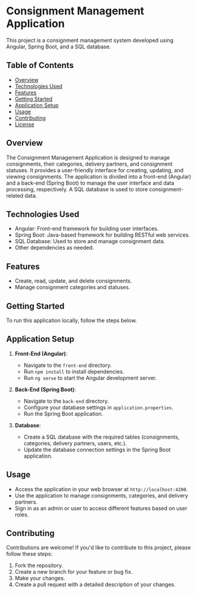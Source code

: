 # Consignment Management Application

This project is a consignment management system developed using Angular, Spring Boot, and a SQL database.

## Table of Contents
- [Overview](#overview)
- [Technologies Used](#technologies-used)
- [Features](#features)
- [Getting Started](#getting-started)
- [Application Setup](#application-setup)
- [Usage](#usage)
- [Contributing](#contributing)
- [License](#license)

## Overview

The Consignment Management Application is designed to manage consignments, their categories, delivery partners, and consignment statuses. It provides a user-friendly interface for creating, updating, and viewing consignments. The application is divided into a front-end (Angular) and a back-end (Spring Boot) to manage the user interface and data processing, respectively. A SQL database is used to store consignment-related data.

## Technologies Used

- Angular: Front-end framework for building user interfaces.
- Spring Boot: Java-based framework for building RESTful web services.
- SQL Database: Used to store and manage consignment data.
- Other dependencies as needed.

## Features

- Create, read, update, and delete consignments.
- Manage consignment categories and statuses.


## Getting Started

To run this application locally, follow the steps below.

## Application Setup

1. **Front-End (Angular)**:
   - Navigate to the `front-end` directory.
   - Run `npm install` to install dependencies.
   - Run `ng serve` to start the Angular development server.

2. **Back-End (Spring Boot)**:
   - Navigate to the `back-end` directory.
   - Configure your database settings in `application.properties`.
   - Run the Spring Boot application.

3. **Database**:
   - Create a SQL database with the required tables (consignments, categories, delivery partners, users, etc.).
   - Update the database connection settings in the Spring Boot application.

## Usage

- Access the application in your web browser at `http://localhost:4200`.
- Use the application to manage consignments, categories, and delivery partners.
- Sign in as an admin or user to access different features based on user roles.

## Contributing

Contributions are welcome! If you'd like to contribute to this project, please follow these steps:
1. Fork the repository.
2. Create a new branch for your feature or bug fix.
3. Make your changes.
4. Create a pull request with a detailed description of your changes.


